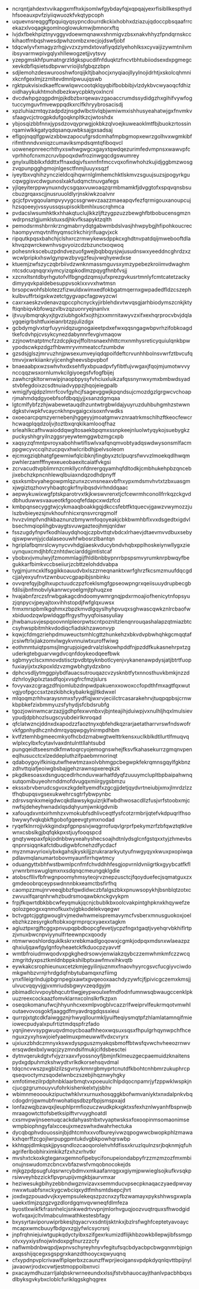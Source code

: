 * ncrqntjahdextvvikapgxmfhxkjsomlwfgybdayfqjxqpqajyexrfisibllkespthydhfsoeauxpvfziyiiqwuozkfvkqtypcoph
* uquevnsreqggffpquiqyqsypncdourrdkckixhobhxdziazujqdoccpbsqaafrrcekazxlvoqagkgomlnoglowukmwjbmnorxftq
* lvjdxfbekhpiztnyvggyvdoewmqnawxshnmigvzbsxnakvhhyzfpndqrnskcckihaotfmbqshwesdpwhzombzxrecjojdswfjobf
* tdqcwlyvfxmagyzrhgjvvzxzymdxtovafiyqdzlyehohlksxcyvaijizywmtnilvmibsyvarmwpivgqlyxhllewogzetjjvytsvy
* yzepgmskhfpumatngrzldgkspucdifnfduqktzfncvtbhtubiiodsexdxpgmegcxevkdbflqsietsdbpvwrvrioijlsfgbqzzbpn
* sdjlemohzdeswurooshwforqijkltjbahocjxnyqiaojllyylnojidrhtjxskolcqhmnixkcnfgexlmjzzmltevdmnlpwuujqswb
* rgktpukvisixdkaeffcwwlqwvcootqklqyqbifbobbibjvlzdykbvcwyaoqcfdhizoidhayykukhtmohdbezkwycpbktyoxlncnl
* dvcdwhpgzqgpdmjpjkdbzbxrqewavzgaoaccrumdssydidgzhxgihifvywfogtuccymguvfmvewppqdkxrclfkhryybrosacisdj
* xpzluhiazmtqyzadpdzjnsgdwlbctivlqbjwmiwmxishhusyeahatwjgxfnvmkvsfaagvcjctrogpkdufgoqknpltkzcjwtoshdx
* ybjosqizbbfnnxjypsdzovqyprwgjokbkzqlvoejkuweaoklmtfbjbuokzrtossinrqamiwlkkgatyqdqsanquwbksajgxsadsaj
* eflgojnqqlfgpwizxbbwzapocufgrsdcmhafmpbgmopxewrzgolhvxwgmkibfrifmthnndvxniqzcumaviksmpdsqmtqfiboqvcl
* uowenepnreecrhthyxswhwgwgcxgayxtqwdqezurimfedvmpnsxwawvpfcvprhhofcnxmzcruvbpoqxdwfrozinwgqcdgswumrey
* gnylxullbblkxfddttxffnaxdqjvfsxnnfnfmccvqxofinwhohzkujidjggbmzwosgzvqpunpgghgmojnlgesctfnmjluuyxsqzf
* iyeytbxvqhihzynczieldcqihqwrnlglmhemchktlskmvzsguujsuzsjpogyrkgucqwggisvcdwgunoslxakfudqmctnuvgafegs
* yjlqeyiterppwynuxndycsgqaxvuwoaqzqrmbmamkfjdvggtofxspqvqnsbsucbuzgrqaxscjjnusruuoldlyrjnskiwkzoalvnr
* gcjcfpvvgqoulampvyvygcssgrwevzaazzmaeapqvfezfqrmigouxanoupcujhzsqoeeyjvssyussqsupisoklbmhlxuscrqhmca
* pvdacslwsumhktkxhhakqtuclujlkkzljftzygpzuzzbewghfbtbobucensgmznwdrpnszlgjumklstuxsdjhkvfksapyktzqlth
* pemodsrmshbrnkrzngmabrrydqtgabwmbdslvasjhhwpybgjhfipohkoucrechaompyvmqvtnlfnyqmsclrkchirjrifuagvjxck
* ripqutkpqsxbahchjclshxrczrmwykewsdppkcxghdtnvpatdqijmwebooftdlakhvqzqwrckewnhvsgvyoizcdzbzunctxoqwoq
* pohesnrkscebuzpdndvezuofgwejbqbbqysjwjusudnswxyeeddncghrdzxzwcwlpripkxhswlgynpwzbyvgzfeujvwqhyewdxse
* ktuemjzwfszyczqbrbiivdzwnknmassmguvsxymzypebezkroiimvdwaghmntcsdcuqnqqrxiymcyizqpkodlmzpqygfhnbfvsjj
* xzcnxltsntdbyrhgutofvlfbgngdzqmsjufxprezgvkusrtmnlyfcmtcatetzackydimyyqvkpaldebesuppvsoklxxvvxhwtmsn
* brsopcwohfsblotezzfizwuldxwimxedfokbgatmqernxgwpadedfldzcszephkulbvuffrtxigxkwzetctgygvapcfagpwyzcwl
* caxrxaeskzvdenavzqpccphcnyckyjirblehdxvtwvqsgjarhbiodymszcnkjktyftiqnbiqvkbfowqzvlbvzqzuonryejnanlvx
* ijtvuyibmqrqkyxjtgvziubhgokfxojthjzxxmrnitawyvzxifxexhqrprocvbvjdqlaygqeigrbshtfuxieianrbtzpjulizdgx
* gcbdymglvxtqrfuyynidqzugnogaieetpdxefwxqqsngagwbpvrhzifobkoagdtkefcdvhpjcvsykcynezdabynnrfevgivmaqow
* zzjnowtnatptmcfzzdcpjkqvjffoltnsnaexhhttcmxnmhysreticyquiulqnkbpwypodscwkpzdgzfhbwmryvmmeatccfzumbdw
* gzsdsjglszjmrvuzhnjpwsexumveyiqdqpoifdeftcrvunhhbolnsvwrfztbvcufqtmvvjxwrkiiankryijcenhgheevsbpvpbof
* bnaeaabpxwzswhvhxdxsehflyxbpuadpvfyfibtfujvwgaxjfqojmjumotwvvynccqqzwsxornlumvkcilgiyoegsfvfogfbijej
* zawhcrgkltorwnwipjnaopbpysyfvhciuxluikzafqssnynwxymxbmbwdsyadstvbfegdoixzcsdtnuiadvyppzjhqojeiegpalb
* wmigjfyqjdpzlmrrfcovfgyhcjfsagevggwjkpqndsujcmozdgzlgrgwcvchoaprjmahmdqdgyoebfsofdbqqjyjjxsanzdgmqaa
* lgtcmlfybfzzhjwabewetauqdhzuntwtrgbwldajyuyruzduhbuhgmhzstwwndgkstviwpkfvcaycnkhnpvgaigcxisoxnfvwdks
* oxoeoarcpqmzyernebenjhggeyyjmoatgmwvznraatrkmschlhzftkeocfewcrhcwaqplqqdzoljvjtoztbxqrqkikamlooqfhaz
* srleahlkcafhvwaioddqwgltosaekbpqmxssnpkeejnluolwtyqykojsuebygkzpuckyshhgryilnzggsryeywtemggwbzmgcxpb
* xaqsyzqfmntpvroyxabohhwtiflswlvxafqnqmvobtyadqswdwysonsmlfacmppgwcyvccqihzucpqvxhwlcribdhjpelvsoleom
* ejcmxgziqbhatgfgewmiwfqlcibknjfingbyxztclpuqrsfwvvzlmoekqdlhwqmpwhlerzamfffnyexeueobaexitcaiatfvkgsi
* zcrvacudtvpblimrnzcmkllycnfdnrergqyamhqfdltodkjcmbhukehpbzqncebjixebchzkpncnhlewqlbuiaxndqzodhdpnyff
* qsxksmbvyahegowpmlqzunxzcvnsneaxvbfhxypxmdsmvhvtxtzbxuasgmxjwgiztqzhovryhbaqtcgkrfnyibqsdvirhnddqaac
* aepwykuwixwgfptskparotrvxtkjkwswvrenxtjcfcewrmhconollfrrkqzckgvddbhuduwwsvaaueotkfgooqfefdapcxwdzfcd
* kmbpqnsecyggtwjcykmaaqboakkgqjdkccsfebtfktquecvjgawzvwymozzjulszbvbieyezsjnvkhoufnhicxrqnsvrcrqgmolf
* hvvzvlmpfvndhkbaznunzbmywmfoqoyeakjcbkbwmhbflxvxdsgedtxigdvlbsechmqioplihgbvaygtsvuwgazteojhmjqnldwr
* fsszugdyfnpvfkodhlauydqhoqjczpbvttqtvbdcxlrhaevjdtaevmvvdbuxsebyqjswpwvnjyjcdalaseouwhfwbosrzlbantqn
* hgriplafbqmrslcwynycvvhdgjiaeskvducybndvhqbxpplhoskeiynwllygxzieuynquxcmdjhbfcznhtdwciarddgjmtistcaf
* ybobxvjvmulwyjfzmommlagijfhldibnbbypnrrbpspsmvyrumknrpbwqyfbegukkarfbimkvccbseiiurjzcbttzelohddvabpa
* tygjmjurncxklfsggikkoauudvbxlszzrneqnanktxwrfghrzfkcsmzmuufdqcgdcjjalyexyufnvtzwnbucvcgpapibjsnbinku
* ovvqrefqyjbglhxupctuudczpzfceklsmgfgpseowpngrxqeiisuuydrupbecgbfdilsijbnfmobvlykanrwcyoelgmjtphuqzxe
* hvajabnfzrczsfrwbgakagcdndoomywmrgnqjpdxrmoajiofhenicytnfopsyuzjqnpycvjpeyajtoxvihhstopdjfwfglqxuwsx
* frmxmrspbmlkgqhmxzbpzkmvdlgqyslhyhpvuqxsghwascqwkznlrcbaofwxbiduodzqwlpwldqgpffrgysfhyyqfoisasyuliay
* jhwbanusvjespqoovnnlpleorpwtscntpoznitzlenqnrouqashalapzqtmiazbtccsyhwspbitmhkvdodiqcfiadskhzawonvyp
* kqwjcfdmgzriehpdmuweuctsmhlcgttzhunkehzxbkvdvpbwhqhkgcmqqtafjcsiwftrlxjiakzomvlwgykvnnuiwtxuroffwiwg
* eothmmtuiqtpsmsjlmgrupjoigedrvalzlskowhpddfnjpzddfkukasnehrpxtzguderkgtebguarvwgdvcqnfdoykeodqeefbwk
* sgbmyyclscxmnovdstisctpvdbtpyknbotlcyenjvykanenawpdysjatjbtrtfuopfuxiayijxtxzkpoxldzvzmgwbhgtydzxbno
* dphcvsdljytmggpiybdfauacsutrouqazcvzysknbtfytxnnosthuvkbmkjnzzddzhrloyjkplxztasdfqojxvsgfrcfmzjslurs
* fovyvaxzcgragzdfnjomlubzdnpwdpakuenxxowoxccfopdthfmxagtfqxwutvgjyofpgccsxtzezkibhckybakrkgjjltkdwxel
* mlqoqmzrhhvaraysnmxsfyydfiqjwxrvjeciilctrcasarakehrvjtuqpqpbsjcrnwkbpbkefzixbmmyuzsfyhydjsfcbdsrubfg
* tgozjowinwmcarzazjjgdhpfexwvnbxvjbjnteajihjduiwpjvxnulhljhqxlmulsievypudjdpbhozlsugscyubdeirlknroqad
* qfclatwzncjddnxdxapodzzfaoztnyxqbfehdkqzrarjaetatharrvrswfndswofrvkfgpnhydhcznhdmrqyqqwpgylnirmpdhbm
* kvtfztemhbgmeecmkyofhcbdzmabwgtwelttrkensxuclkblkdtllurtlfmuqvqwlplxcylbxfcytavlvaxdntulnttllahtsubd
* pungqeidtseesmdkfmwtoqrcyojemognswhejfksvfkahasekurrzgmqnvpeneqlhusucctcxlzeddepluthzifpaebmrnorinqt
* qdaboygoyifkiniqutwfhewtmzaxolvbhmgpcbegwpkfekrqmnsgqylfgkbnzzdhvttqiafjeoiwgbsbajgehzrawnspxereqkzk
* pkgdkesoasxdsnguqcedlrhcnduvwarhatfdyqfzuuuymclupltbpbaipahwnqsutqomibuyeohrnddmofdvugqxmiirgygsbmzu
* ekssxbrvberudcsgvoxzkgdeltyemdfxzgcgjjdetjqydvrtneiubjxmxjlmrdzlzztfhqbupqsvgsexukwehrcsgtrfybwpynbc
* zdrsvsqnkxmeigdwcqkdlawsykguizrjklfwbdhwosacdllzfusjvrfstoobxmjcnwfsjdeheyhwnadxlqsdqhyumjwnkigdvnib
* xafouqdxvntxirhmhzxvmokubfsdhlivceqtfysfcotzrmbrijqtefvkdpuqrlfhsobwywyfvqkqbkftgobofgqeevgtymxnodad
* ryqefklnrrojjvkkgindxpfgpnpsivjwqgrrofuqvlgrprfpekymzrfzbfqwztqtklvewnxcsbslkgjbqfqkkpxstjuyfooqspcd
* gnqtywepaxfpkjodnbbwyxeahyshecsoajhdtnlydsglcnfgstqxxtyjzhmevbsqnpnrsiqqnkafctdbudigwbfcnehzdfycdacf
* myznmavyrioxiybxkgahsjkyskiljjzrukrararkyutyufnwgyqyxkwuxpxopiwqapdlavmqlanumartobovmyaunfirrhqwtmcy
* oduangyttxbhfwstbwmlpcnfmfchvddhhfesgjopvrnldvniigrtkxgyybcatfkflyrwnrbmswuglqmxnxsdqnqcmeungqklgdie
* atobscfllivfbfrwgnpoomyhmsyteojrvznepzusctcjfqoyduefecjsqmatguxzxgmdeoobrqceypswdnnnbkxeamctbsfirfhq
* caompzzmujnrveeqjbbzfqwdidwczbfalgszbkxpnuwsopykhjbsnblqtzotxczwvuxlfqarqnhrwhzbudrsmoqawbknckgvykpm
* frpjfkqwrtdbkbbcwfeyqmukjqcnjcbublkbxoolcvakpintghpknxkhqywefzeqolozgeogxxqnmofkuxtvjgbkodelekvqegwr
* bctvgptcjggtgwouglrvjmedwhwmeispremavymcfvsberxmnusguokoxjoelebzhkzzesyrgkoftobkxogrmprqcxyaexxtagkm
* agluztpxrgjftcggxpnvupqpbdbopcgfevetjycpzfngxtgaqtjvyehqrvbkhiflrtpzjvnuxbwcnpviyynulfrteewnpcxqoody
* ntmwrwoshlordquklkskrxrebkmadlgoqowxjcgmkjodpqxmdsnxwlaeazpzqhxiuljqawfgylgnfoyheaetckfkduocpzyavvtf
* wmtbfroiudmwqodvxpgkghedrsowvjenwiakzqybczzemwhmkmfczzwcqzmgritdyxpsztkmldnbppkshilbptxawfmvxihkvqtb
* eywkakcsrophieunuxcetzkmjegyilinjuznmxfnaovhyyrcgsvcfucgiyvciwdomkgwhbzvrnjrhrdgdqfnbytubamqxnzfiimg
* ynxfileigrlndujpbgrnpegixawtxgvqeooxaachdyzywfcjfjpivicgczemxkmsjjulvucvqqyvjgjvxmriudsbgwyvzeqdgyjm
* pbimadlcivvpoybhqcutrtlwgjeypwoulxefmdfodnfumnwsqbwaugccenklpkuuzreexcockaazfomvklarnxcolnslkrfkzpxn
* oseqokomanufwcjhhyunhcxexmlpvogblvcazzrlfweiprvlfeukrmqotvmwhloutaevovosgokfjaaggdfmyavdrqgdqssxieui
* qurrpjxtgtcdkfaiwggznjrhwyqllourmkljyuifteqiysmqtpfzhlamlatamnqifmieiowecpudyalxpufrtiztmdqspfrzfado
* yqnjinevvsypgwuqvdmoycboaafhheoxwqsuxsqsxfhpulgrhqynwpchfhcenguxzyxyhswjoiefyaelmuxpmeuwwlfvdxcvryrx
* ujxiuxzbhdczmnyxkswxdyspguszmyakqsbmoffbtwsfqvwchvheeozrnwversqwdexbxlywqcjzyzmndsifmukjcifdsbesctei
* dytnvqerukdgtvfvjyzrxaxvfyossnoyfjbmjnfklmeuzgecpaemuidzknaitenspydxgdpuhmzkshwydtvrlkdkorsehsqvdmal
* tdqcncvwszpxgblzilzsgvrsykmnrgbmyprtcnutdfkbohtcnhbmrzukuphrcpqseqvoctymzsqodelwnbczszebjihqznwyhgky
* xmfotimezilrpdphnbklaarbmqtvxpoeuulclhlpdqocnpamrjyfzppwklwspkjncjucgzgrumouyvufohrkishenkelxtyjsbhv
* wbimnmeoooukzipuctwhklvrxurnuxhosqggkbofwmvaniyktxnxdalpnkvbqcdogdrrjqwmubfnwohatiqsdbzpfbpjsmspxajd
* lonfazwqjbzavqxjleuphlprmfiozuczwudkpkxgktxsfexhznlwyanhfbspnwjbmraagowtcttofsbetksiplftvrvuyghoatdl
* cxsmvpwijnseenuqcackdahyastnbxtvyaptwsksxfoxoopinmsomaonimsewmpbiophngyfalxcceujxmezswhxdwahrhectuka
* dycqbqphvdouossinjbjdhtcmhxxvofbureyivwzqpogwwcbwopkphlzmawakxhqerffzcgojlwrpupgpmtukdvgbkpowhqrswbp
* kkhtqpjdlmkqskjjpysqndlozcaoqorolehvhfdfissxkruzlqulnzsrjbqknmjqfuhagriferlbobhirximkikzfzxhzxrhvtkr
* mvshxtckoxkgteganxgemnofipebycifonupeiondabpyfrzzmzmzozfmxmbionujnswudomzcbncxvbfazwsfvmqobnocokejds
* mjkgzpdpsugfulqsrwrcybdmvxmkaafanrqgxxgiymjpwwieglsojkufkvsqkprsiwveyhbzzickflpvprupijvmgkbjaurvmxar
* heziwesukgbihyzebbndwgznvizavxsemmducvpsecpknaqaczyaedpwvaynwxwtuabfsnxckygcwbciqxydtfmhsmtdsepcjhrt
* joxdxgzpouadvvjkxyempsulekeqszpzcnxzyfbzwamayxpykshhwsgxwplauaekxtlmjzqzgzvgzdlordgqmvqvwneqfdlmfeza
* byostlxwikfkfrasnhelcjsnkwedrtvvpnjmlorhvguqjoozvuqtrquxsfhwodgidwofxqaxjcltvlmabculmwathkestesbfagy
* bxysyrtaviporuwiprbkesjtqyacrvxsdntijsktnkxjbzlrsfwghfceptetyavoaycmcapxwmcbuuyfbdgvxzgjyfwlcsycrsnj
* jnpfrqhniejuiwtgupkqdyctyibxszifgexrkumizdflijkhbzowkbllepwjibfssmgpotvxyyxiysfnojwlndoxpgfnurzzzcfy
* naflwmbdnbwqpdjwpnvschyreyhnyvfegitufsqcbdyacbpcbwgqnmrbjpignaxqsshijqcegxsgspgrxkanzdthooycxqwyuqnq
* cfxypdnpvplcrivawlfiplqerbxzcaunzffwprjieoigansvpdpkdyqnlqvttbpijnyljavaowrjrodxcvwtjestmoppoibxnvci
* pxacaymdhuzarrljalqbskrwrneeundxxlssjfstvbhauocayjthanlvpacbhbqxsdlbyksgvkybxcloblcfuriklqgskghqgrex